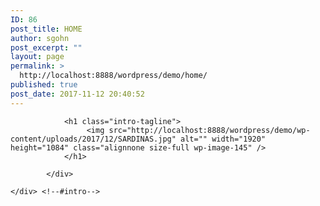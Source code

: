 ```yaml
---
ID: 86
post_title: HOME
author: sgohn
post_excerpt: ""
layout: page
permalink: >
  http://localhost:8888/wordpress/demo/home/
published: true
post_date: 2017-11-12 20:40:52
---
```

<div id="intro">
            <div class="wrap_1280">
               
                <h1 class="intro-tagline">
                     <img src="http://localhost:8888/wordpress/demo/wp-content/uploads/2017/12/SARDINAS.jpg" alt="" width="1920" height="1084" class="alignnone size-full wp-image-145" />
                </h1>

            </div>

	</div> <!--#intro-->
<script type="text/javascript">

   jQuery(document).ready(function(){

	jQuery('#intro').parallax("50%", 0.4);

   });

</script>